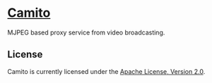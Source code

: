 # [Camito](http://camito.hive.pt)

MJPEG based proxy service from video broadcasting.

## License

Camito is currently licensed under the [Apache License, Version 2.0](http://www.apache.org/licenses/).
